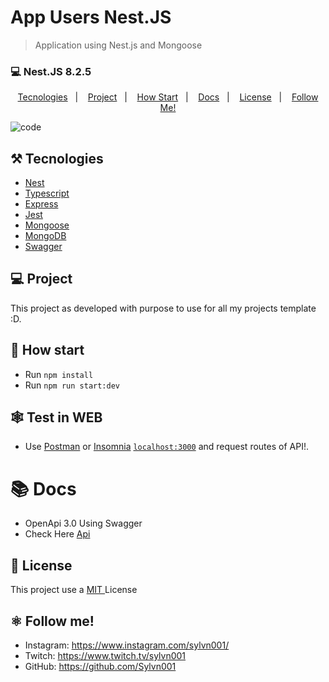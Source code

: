# App Users Nest.JS

> Application using Nest.js and Mongoose

### 💻 Nest.JS 8.2.5

<p align="center">
  <a href="#%EF%B8%8F-tecnologies">Tecnologies</a>&nbsp;&nbsp;&nbsp;|&nbsp;&nbsp;&nbsp;
  <a href="#-project">Project</a>&nbsp;&nbsp;&nbsp;|&nbsp;&nbsp;&nbsp;
  <a href="#-how-Start">How Start</a>&nbsp;&nbsp;&nbsp;|&nbsp;&nbsp;&nbsp;
  <a href="#-Docs">Docs</a>&nbsp;&nbsp;&nbsp;|&nbsp;&nbsp;&nbsp;
  <a href="#-license">License</a>&nbsp;&nbsp;&nbsp;|&nbsp;&nbsp;&nbsp;
  <a href="#atom_symbol-follow-me">Follow Me!</a>
</p>

![code](https://user-images.githubusercontent.com/50564121/168153856-eaa39dce-a789-439a-88eb-9aac04e395a4.png)

## ⚒️ Tecnologies

- [Nest](https://docs.nestjs.com/)
- [Typescript](https://www.typescriptlang.org/)
- [Express](https://expressjs.com/pt-br/)
- [Jest](https://jestjs.io/)
- [Mongoose](https://mongoosejs.com/)
- [MongoDB](https://www.mongodb.com/docs/manual/tutorial/getting-started/)
- [Swagger](https://swagger.io/)

## 💻 Project

This project as developed with purpose to use for all my projects template :D.

## 🚀 How start

- Run `npm install `
- Run `npm run start:dev`

## 🕸️ Test in WEB

- Use [Postman](https://www.postman.com/) or [Insomnia](https://insomnia.rest/download) [`localhost:3000`](http://localhost:3000) and request routes of API!.

# 📚 Docs

- OpenApi 3.0 Using Swagger
- Check Here [Api](localhost:3000/api)

## 📝 License

This project use a <a href="./LICENSE"> MIT </a> License

## :atom_symbol: Follow me!

- Instagram: https://www.instagram.com/sylvn001/
- Twitch: https://www.twitch.tv/sylvn001
- GitHub: https://github.com/Sylvn001
